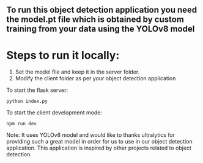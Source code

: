 ## To run this object detection application you need the model.pt file which is obtained by custom training from your data using the YOLOv8 model

# Steps to run it locally:

1. Set the model file and keep it in the server folder.
2. Modify the client folder as per your object detection application

To start the flask server:

```
python index.py
```

To start the client development mode:

```
npm run dev
```

Note: It uses YOLOv8 model and would like to thanks ultralytics for providing such a great model in order for us to use in our object detection application.
This application is inspired by other projects related to object detection.
